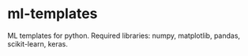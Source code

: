 # ml-templates
ML templates for python.
Required libraries: numpy, matplotlib, pandas, scikit-learn, keras.
